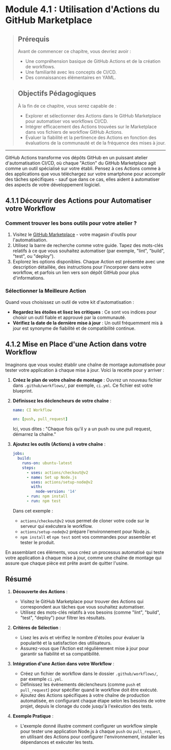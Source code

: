 # Module 4.1 : Utilisation d'Actions du GitHub Marketplace

<blockquote>
  <h2>Prérequis</h2>
  <p>Avant de commencer ce chapitre, vous devriez avoir :</p>
  <ul>
    <li>Une compréhension basique de GitHub Actions et de la création de workflows.</li>
    <li>Une familiarité avec les concepts de CI/CD.</li>
    <li>Des connaissances élémentaires en YAML.</li>
  </ul>
</blockquote>

<blockquote>
  <h2>Objectifs Pédagogiques</h2>
  <p>À la fin de ce chapitre, vous serez capable de :</p>
  <ul>
    <li>Explorer et sélectionner des Actions dans le GitHub Marketplace pour automatiser vos workflows CI/CD.</li>
    <li>Intégrer efficacement des Actions trouvées sur le Marketplace dans vos fichiers de workflow GitHub Actions.</li>
    <li>Évaluer la fiabilité et la pertinence des Actions en fonction des évaluations de la communauté et de la fréquence des mises à jour.</li>
  </ul>
</blockquote>

---

GitHub Actions transforme vos dépôts GitHub en un puissant atelier d'automatisation CI/CD, où chaque "Action" du GitHub Marketplace agit comme un outil spécialisé sur votre établi. Pensez à ces Actions comme à des applications que vous téléchargez sur votre smartphone pour accomplir des tâches spécifiques - sauf que dans ce cas, elles aident à automatiser des aspects de votre développement logiciel.

## 4.1.1 Découvrir des Actions pour Automatiser votre Workflow

### Comment trouver les bons outils pour votre atelier ?

1. Visitez le [GitHub Marketplace](https://github.com/marketplace?type=actions) - votre magasin d'outils pour l'automatisation.
2. Utilisez la barre de recherche comme votre guide. Tapez des mots-clés relatifs à ce que vous souhaitez automatiser (par exemple, "lint", "build", "test", ou "deploy").
3. Explorez les options disponibles. Chaque Action est présentée avec une description détaillée, des instructions pour l'incorporer dans votre workflow, et parfois un lien vers son dépôt GitHub pour plus d'informations.

### Sélectionner la Meilleure Action

Quand vous choisissez un outil de votre kit d'automatisation :
- **Regardez les étoiles et lisez les critiques** : Ce sont vos indices pour choisir un outil fiable et approuvé par la communauté.
- **Vérifiez la date de la dernière mise à jour** : Un outil fréquemment mis à jour est synonyme de fiabilité et de compatibilité continue.

## 4.1.2 Mise en Place d'une Action dans votre Workflow

Imaginons que vous voulez établir une chaîne de montage automatisée pour tester votre application à chaque mise à jour. Voici la recette pour y arriver :

1. **Créez le plan de votre chaîne de montage** : Ouvrez un nouveau fichier dans `.github/workflows/`, par exemple, `ci.yml`. Ce fichier est votre blueprint.
2. **Définissez les déclencheurs de votre chaîne** :

    ```yaml
    name: CI Workflow

    on: [push, pull_request]
    ```

    Ici, vous dites : "Chaque fois qu'il y a un push ou une pull request, démarrez la chaîne."

3. **Ajoutez les outils (Actions) à votre chaîne** :

    ```yaml
    jobs:
      build:
        runs-on: ubuntu-latest
        steps:
          - uses: actions/checkout@v2
          - name: Set up Node.js
            uses: actions/setup-node@v2
            with:
              node-version: '14'
          - run: npm install
          - run: npm test
    ```

    Dans cet exemple :
    - `actions/checkout@v2` vous permet de cloner votre code sur le serveur qui exécutera le workflow.
    - `actions/setup-node@v2` prépare l'environnement pour Node.js.
    - `npm install` et `npm test` sont vos commandes pour assembler et tester le produit.

En assemblant ces éléments, vous créez un processus automatisé qui teste votre application à chaque mise à jour, comme une chaîne de montage qui assure que chaque pièce est prête avant de quitter l'usine.


## Résumé

1. **Découverte des Actions** :
   - Visitez le GitHub Marketplace pour trouver des Actions qui correspondent aux tâches que vous souhaitez automatiser.
   - Utilisez des mots-clés relatifs à vos besoins (comme "lint", "build", "test", "deploy") pour filtrer les résultats.

2. **Critères de Sélection** :
   - Lisez les avis et vérifiez le nombre d'étoiles pour évaluer la popularité et la satisfaction des utilisateurs.
   - Assurez-vous que l'Action est régulièrement mise à jour pour garantir sa fiabilité et sa compatibilité.

3. **Intégration d'une Action dans votre Workflow** :
   - Créez un fichier de workflow dans le dossier `.github/workflows/`, par exemple `ci.yml`.
   - Définissez les événements déclencheurs (comme `push` et `pull_request`) pour spécifier quand le workflow doit être exécuté.
   - Ajoutez des Actions spécifiques à votre chaîne de production automatisée, en configurant chaque étape selon les besoins de votre projet, depuis le clonage du code jusqu'à l'exécution des tests.

4. **Exemple Pratique** :
   - L'exemple donné illustre comment configurer un workflow simple pour tester une application Node.js à chaque `push` ou `pull_request`, en utilisant des Actions pour configurer l'environnement, installer les dépendances et exécuter les tests.

